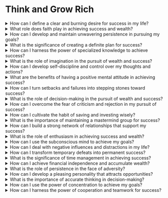 

# Think and Grow Rich

<details>
<summary>How can I define a clear and burning desire for success in my life?</summary>

- By identifying what truly excites and motivates you.

- Setting specific, meaningful goals can help ignite your desire.

- Reflect on your passions and what you truly want in life.

</details>

<details>
<summary>What role does faith play in achieving success and wealth?</summary>

- Faith provides the belief in your ability to achieve your goals.

- It gives you the confidence to overcome challenges and obstacles.

- It acts as a driving force that keeps you focused and determined.

</details>

<details>
<summary>How can I develop and maintain unwavering persistence in pursuing my goals?</summary>

- Develop a strong sense of purpose and stay committed to it.

- Break your goals into smaller, manageable tasks to maintain momentum.

- Surround yourself with a supportive network that encourages your persistence.

</details>

<details>
<summary>What is the significance of creating a definite plan for success?</summary>

- A definite plan provides a clear roadmap to your goals.

- It helps you stay organized and focused on your priorities.

- Having a plan allows you to measure progress and make necessary adjustments.

</details>

<details>
<summary>How can I harness the power of specialized knowledge to achieve success?</summary>

- Invest in continuous learning and self-improvement.

- Seek out experts and mentors in your field.

- Apply your specialized knowledge strategically to solve problems and add value.

</details>

<details>
<summary>What is the role of imagination in the pursuit of wealth and success?</summary>

- Imagination allows you to visualize your goals and possibilities.

- It fuels creativity and innovative thinking.

- Imagination can help you develop unique solutions to challenges.

</details>

<details>
<summary>How can I develop self-discipline and control over my thoughts and actions?</summary>

- Set clear boundaries and rules for yourself.

- Practice mindfulness and meditation to enhance self-control.

- Stay accountable to your goals and monitor your progress.

</details>

<details>
<summary>What are the benefits of having a positive mental attitude in achieving success?</summary>

- A positive attitude attracts opportunities and positive people.

- It boosts your confidence and resilience in the face of adversity.

- Positive thinking fosters a can-do attitude and a solution-oriented mindset.

</details>

<details>
<summary>How can I turn setbacks and failures into stepping stones toward success?</summary>

- View setbacks as valuable learning experiences.

- Analyze failures to identify areas for improvement.

- Maintain a growth mindset and use failures as motivation.

</details>

<details>
<summary>What is the role of decision-making in the pursuit of wealth and success?</summary>

- Effective decision-making is crucial for progress.

- Make decisions promptly and avoid procrastination.

- Learn from your decisions, whether they lead to success or failure.

</details>

<details>
<summary>How can I overcome the fear of criticism and rejection in my pursuit of success?</summary>

- Focus on your goals and your self-worth, not the opinions of others.

- Remember that criticism and rejection are part of the journey to success.

- Seek constructive feedback and use it to improve.

</details>

<details>
<summary>How can I cultivate the habit of saving and investing wisely?</summary>

- Create a budget and stick to it to save consistently.

- Educate yourself about different investment options.

- Start small and gradually increase your investments as your knowledge grows.

</details>

<details>
<summary>What is the importance of maintaining a mastermind group for success?</summary>

- A mastermind group provides support, accountability, and diverse perspectives.

- It helps you tap into the collective knowledge and experience of its members.

- Regular meetings with a mastermind group can spur creativity and problem-solving.

</details>

<details>
<summary>How can I build a strong network of relationships that support my success?</summary>

- Nurture genuine connections with people who share your values.

- Help others achieve their goals, and they will reciprocate.

- Attend networking events and conferences to expand your circle.

</details>

<details>
<summary>What is the role of enthusiasm in achieving success and wealth?</summary>

- Enthusiasm is contagious and can inspire others to support your goals.

- It gives you the energy and drive to overcome challenges.

- Passion and enthusiasm make your work enjoyable and fulfilling.

</details>

<details>
<summary>How can I use the subconscious mind to achieve my goals?</summary>

- Program your subconscious with positive affirmations and visualizations.

- Practice meditation and relaxation techniques to access your subconscious.

- Set clear and specific goals to direct your subconscious towards desired outcomes.

</details>

<details>
<summary>How can I deal with negative influences and distractions in my life?</summary>

- Limit exposure to negative people and environments.

- Stay focused on your goals and prioritize your time effectively.

- Develop a strong sense of self-discipline to resist distractions.

</details>

<details>
<summary>How can I transform temporary defeats into permanent success?</summary>

- Maintain a resilient attitude and keep moving forward despite setbacks.

- Analyze the causes of defeat and make necessary adjustments.

- Remember that every failure brings you closer to success.

</details>

<details>
<summary>What is the significance of time management in achieving success?</summary>

- Effective time management allows you to maximize productivity.

- Set clear priorities and allocate time accordingly.

- Avoid time-wasting activities and delegate tasks when possible.

</details>

<details>
<summary>How can I achieve financial independence and accumulate wealth?</summary>

- Invest wisely, diversify your portfolio, and save consistently.

- Increase your income through multiple income streams.

- Live below your means and avoid unnecessary debt.

</details>

<details>
<summary>What is the role of persistence in the face of adversity?</summary>

- Persistence is the key to overcoming challenges and achieving success.

- Believe in your ability to persevere and keep going.

- Use setbacks as fuel to drive your determination.

</details>

<details>
<summary>How can I develop a pleasing personality that attracts opportunities?</summary>

- Cultivate a positive and friendly demeanor in your interactions.

- Show genuine interest in others and listen actively.

- Practice empathy and build rapport with people from diverse backgrounds.

</details>

<details>
<summary>What is the importance of accurate thinking in decision-making?</summary>

- Accurate thinking involves gathering and analyzing relevant information.

- Avoid making decisions based on emotions or preconceived notions.

- Seek advice from experts and conduct thorough research.

</details>

<details>
<summary>How can I use the power of concentration to achieve my goals?</summary>

- Focus your attention on one task at a time to maximize productivity.

- Eliminate distractions and create a conducive environment for concentration.

- Practice mindfulness and meditation to enhance your ability to concentrate.

</details>

<details>
<summary>How can I harness the power of cooperation and teamwork for success?</summary>

- Collaborate with others who share your goals and strengths.

- Recognize the value of diverse skills and perspectives in a team.

- Communicate effectively and encourage open dialogue within your team.

</details>

